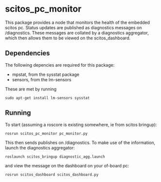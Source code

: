 scitos_pc_monitor
=================

This package provides a node that monitors the health of the embedded scitos pc. Status updates are published as diagnostics messages on /diagnostics. These messages are collated by a diagnostics aggregator, which then allows them to be viewed on the scitos_dashboard.


Dependencies
------------
The following depencies are required for this package:

* mpstat, from the sysstat package
* sensors, from the lm-sensors

These are met by running
```
sudo apt-get install lm-sensors sysstat
```

Running
-------
To start (assuming a roscore is existing somewhere, ie from scitos bringup):

```
rosrun scitos_pc_monitor pc_monitor.py
```

This then sends publishes on /diagnostics. To make use of the information, launch the diagnostics aggregator:

```
roslaunch scitos_bringup diagnostic_agg.launch
```

and view the message on the dashboard on your of-board pc:

```
rosrun scitos_dashboard scitos_dashboard.py
```

